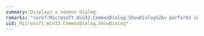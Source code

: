 ```yaml
---
summary: Displays a common dialog.
remarks: "<xref:Microsoft.Win32.CommonDialog.ShowDialog%2A> performs initialization tasks for all common dialogs before calling <xref:Microsoft.Win32.CommonDialog.RunDialog%2A>. Since <xref:Microsoft.Win32.CommonDialog.RunDialog%2A> requires an owner window, <xref:Microsoft.Win32.CommonDialog.ShowDialog%2A> attempts to assign one in the following order of precedence:  \n  \n-   The current application's *active window*.  \n  \n-   The current application's *parking window*.  \n  \n-   An internally generated hidden window."
uid: Microsoft.Win32.CommonDialog.ShowDialog*
---
```

